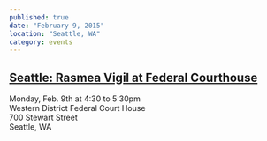 ```yaml
---
published: true
date: "February 9, 2015"
location: "Seattle, WA"
category: events
---
```


## [Seattle: Rasmea Vigil at Federal Courthouse](http://www.stopfbi.net/events/2-9-15/rasmea-vigil-federal-courthouse)

Monday, Feb. 9th at 4:30 to 5:30pm
<br>Western District Federal Court House
<br>700 Stewart Street
<br>Seattle, WA